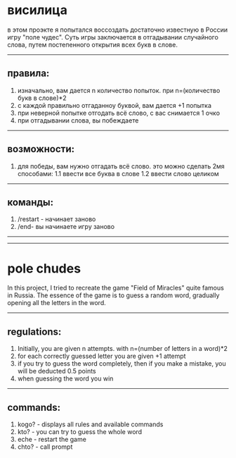 # висилица
в этом проэкте я попытался воссоздать достаточно известную в России игру "поле чудес". Суть игры заключается в отгадывании случайного слова, путем постепенного открытия всех букв в слове.
___
## правила:
1. изначально, вам дается n количество попыток. при n=(количество букв в слове)*2
2. с каждой правильно отгаданноу буквой, вам дается +1 попытка
3. при неверной попытке отгодать всё слово, с вас снимается 1 очкo
4. при отгадывании слова, вы побеждаете
___
## возможности:
1. для победы, вам нужно отгадать всё слово. это можно сделать 2мя способами:
1.1 ввести все буква в слове
1.2 ввести слово целиком
___
## команды:
1. /restart - начинает заново
2. /end- вы начинаете игру заново
___
___
# pole chudes
In this project, I tried to recreate the game "Field of Miracles" quite famous in Russia. The essence of the game is to guess a random word, gradually opening all the letters in the word.
___
## regulations:
1. Initially, you are given n attempts. with n=(number of letters in a word)*2
2. for each correctly guessed letter you are given +1 attempt
3. if you try to guess the word completely, then if you make a mistake, you will be deducted 0.5 points
4. when guessing the word you win
___
## commands:
1. kogo? - displays all rules and available commands
2. kto? - you can try to guess the whole word
3. eche - restart the game
4. chto? - call prompt

